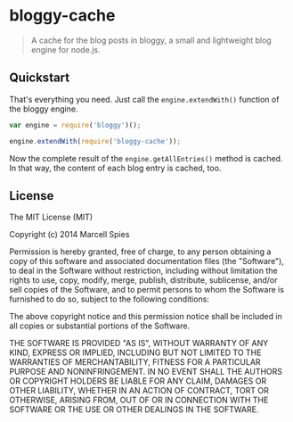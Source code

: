 # bloggy-cache

> A cache for the blog posts in bloggy, a small and lightweight blog engine for node.js.

## Quickstart

That's everything you need. Just call the `engine.extendWith()` function of the bloggy engine.

```Javascript
var engine = require('bloggy')();

engine.extendWith(require('bloggy-cache'));
```

Now the complete result of the `engine.getAllEntries()` method is cached. In that way, the content of each blog entry is cached, too.

License
-------

The MIT License (MIT)

Copyright (c) 2014 Marcell Spies

Permission is hereby granted, free of charge, to any person obtaining a copy
of this software and associated documentation files (the "Software"), to deal
in the Software without restriction, including without limitation the rights
to use, copy, modify, merge, publish, distribute, sublicense, and/or sell
copies of the Software, and to permit persons to whom the Software is
furnished to do so, subject to the following conditions:

The above copyright notice and this permission notice shall be included in
all copies or substantial portions of the Software.

THE SOFTWARE IS PROVIDED "AS IS", WITHOUT WARRANTY OF ANY KIND, EXPRESS OR
IMPLIED, INCLUDING BUT NOT LIMITED TO THE WARRANTIES OF MERCHANTABILITY,
FITNESS FOR A PARTICULAR PURPOSE AND NONINFRINGEMENT. IN NO EVENT SHALL THE
AUTHORS OR COPYRIGHT HOLDERS BE LIABLE FOR ANY CLAIM, DAMAGES OR OTHER
LIABILITY, WHETHER IN AN ACTION OF CONTRACT, TORT OR OTHERWISE, ARISING FROM,
OUT OF OR IN CONNECTION WITH THE SOFTWARE OR THE USE OR OTHER DEALINGS IN
THE SOFTWARE.